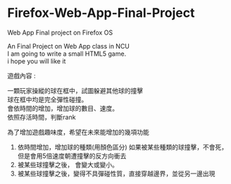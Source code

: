 # Firefox-Web-App-Final-Project
Web App Final project on Firefox OS 

An Final Project on Web App class in NCU  
I am going to write a small HTML5 game.  
i hope you will like it

遊戲內容 :  

一顆玩家操縱的球在框中，試圖躲避其他球的撞擊  
球在框中均是完全彈性碰撞。  
會依時間的增加，增加球的數目、速度。  
依照存活時間，判斷rank  

為了增加遊戲趣味度，希望在未來能增加的幾項功能
1. 依時間增加，增加球的種類(用顏色區分)
如果被某些種類的球撞擊，不會死，但是會用5倍速度朝遭撞擊的反方向衝去
2. 被某些球撞擊之後， 會變大或變小。
3. 被某些球撞擊之後，變得不具彈碰性質，直接穿越邊界，並從另一邊出現
